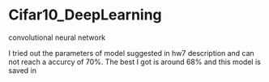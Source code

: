 # Cifar10_DeepLearning
convolutional neural network

I tried out the parameters of model suggested in hw7 description and can not reach a accurcy of 70%. The best I got is around 68% and this model is saved in 

